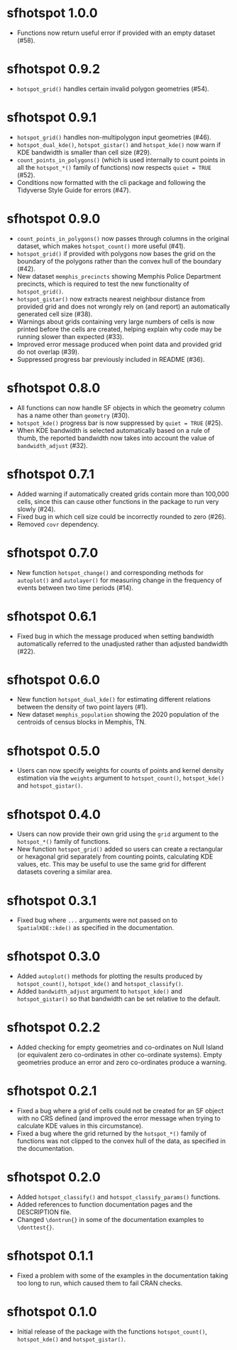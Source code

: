 # sfhotspot 1.0.0

* Functions now return useful error if provided with an empty dataset (#58).


# sfhotspot 0.9.2

* `hotspot_grid()` handles certain invalid polygon geometries (#54).


# sfhotspot 0.9.1

* `hotspot_grid()` handles non-multipolygon input geometries (#46).
* `hotspot_dual_kde()`, `hotspot_gistar()` and `hotspot_kde()` now warn if 
  KDE bandwidth is smaller than cell size (#29).
* `count_points_in_polygons()` (which is used internally to count points in
  all the `hotspot_*()` family of functions) now respects `quiet = TRUE` (#52).
* Conditions now formatted with the cli package and following the Tidyverse
  Style Guide for errors (#47).


# sfhotspot 0.9.0

* `count_points_in_polygons()` now passes through columns in the original 
  dataset, which makes `hotspot_count()` more useful (#41).
* `hotspot_grid()` if provided with polygons now bases the grid on the
  boundary of the polygons rather than the convex hull of the boundary (#42).
* New dataset `memphis_precincts` showing Memphis Police Department precincts,
  which is required to test the new functionality of `hotspot_grid()`.
* `hotspot_gistar()` now extracts nearest neighbour distance from provided grid
  and does not wrongly rely on (and report) an automatically generated cell
  size (#38).
* Warnings about grids containing very large numbers of cells is now printed
  before the cells are created, helping explain why code may be running slower
  than expected (#33).
* Improved error message produced when point data and provided grid do not
  overlap (#39).
* Suppressed progress bar previously included in README (#36).


# sfhotspot 0.8.0

* All functions can now handle SF objects in which the geometry column has a
  name other than `geometry` (#30).
* `hotspot_kde()` progress bar is now suppressed by `quiet = TRUE` (#25).
* When KDE bandwidth is selected automatically based on a rule of thumb, the
  reported bandwidth now takes into account the value of `bandwidth_adjust` 
  (#32).


# sfhotspot 0.7.1

* Added warning if automatically created grids contain more than 100,000 cells,
  since this can cause other functions in the package to run very slowly (#24).
* Fixed bug in which cell size could be incorrectly rounded to zero (#26).
* Removed `covr` dependency.


# sfhotspot 0.7.0

* New function `hotspot_change()` and corresponding methods for `autoplot()` and
  `autolayer()` for measuring change in the frequency of events between two time
  periods (#14).


# sfhotspot 0.6.1

* Fixed bug in which the message produced when setting bandwidth automatically
  referred to the unadjusted rather than adjusted bandwidth (#22).


# sfhotspot 0.6.0
* New function `hotspot_dual_kde()` for estimating different relations between
  the density of two point layers (#1).
* New dataset `memphis_population` showing the 2020 population of the centroids 
  of census blocks in Memphis, TN.


# sfhotspot 0.5.0

* Users can now specify weights for counts of points and kernel density 
  estimation via the `weights` argument to `hotspot_count()`, `hotspot_kde()` 
  and `hotspot_gistar()`.


# sfhotspot 0.4.0

* Users can now provide their own grid using the `grid` argument to the 
  `hotspot_*()` family of functions.
* New function `hotspot_grid()` added so users can create a rectangular or
  hexagonal grid separately from counting points, calculating KDE values, etc.
  This may be useful to use the same grid for different datasets covering a
  similar area.


# sfhotspot 0.3.1

* Fixed bug where `...` arguments were not passed on to `SpatialKDE::kde()` as
  specified in the documentation.


# sfhotspot 0.3.0

* Added `autoplot()` methods for plotting the results produced by 
  `hotspot_count()`, `hotspot_kde()` and `hotspot_classify()`.
* Added `bandwidth_adjust` argument to `hotspot_kde()` and `hotspot_gistar()` so
  that bandwidth can be set relative to the default.


# sfhotspot 0.2.2

* Added checking for empty geometries and co-ordinates on Null Island (or
  equivalent zero co-ordinates in other co-ordinate systems). Empty geometries
  produce an error and zero co-ordinates produce a warning.


# sfhotspot 0.2.1

* Fixed a bug where a grid of cells could not be created for an SF object with 
  no CRS defined (and improved the error message when trying to calculate KDE 
  values in this circumstance).
* Fixed a bug where the grid returned by the `hotspot_*()` family of functions 
  was not clipped to the convex hull of the data, as specified in the 
  documentation.


# sfhotspot 0.2.0

* Added `hotspot_classify()` and `hotspot_classify_params()` functions.
* Added references to function documentation pages and the DESCRIPTION file.
* Changed `\dontrun{}` in some of the documentation examples to `\donttest{}`.


# sfhotspot 0.1.1

* Fixed a problem with some of the examples in the documentation taking too long
  to run, which caused them to fail CRAN checks.


# sfhotspot 0.1.0

* Initial release of the package with the functions `hotspot_count()`, 
  `hotspot_kde()` and `hotspot_gistar()`.

